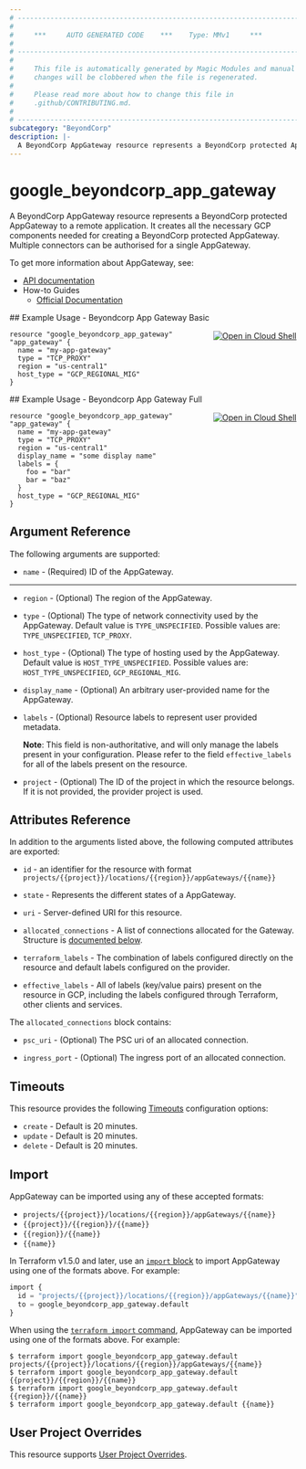 ```yaml
---
# ----------------------------------------------------------------------------
#
#     ***     AUTO GENERATED CODE    ***    Type: MMv1     ***
#
# ----------------------------------------------------------------------------
#
#     This file is automatically generated by Magic Modules and manual
#     changes will be clobbered when the file is regenerated.
#
#     Please read more about how to change this file in
#     .github/CONTRIBUTING.md.
#
# ----------------------------------------------------------------------------
subcategory: "BeyondCorp"
description: |-
  A BeyondCorp AppGateway resource represents a BeyondCorp protected AppGateway to a remote application.
---
```


# google_beyondcorp_app_gateway

A BeyondCorp AppGateway resource represents a BeyondCorp protected AppGateway to a remote application. It creates 
all the necessary GCP components needed for creating a BeyondCorp protected AppGateway. Multiple connectors can be 
authorised for a single AppGateway.


To get more information about AppGateway, see:

* [API documentation](https://cloud.google.com/beyondcorp/docs/reference/rest#rest-resource:-v1.projects.locations.appgateways)
* How-to Guides
    * [Official Documentation](https://cloud.google.com/beyondcorp-enterprise/docs/enable-app-connector)

<div class = "oics-button" style="float: right; margin: 0 0 -15px">
  <a href="https://console.cloud.google.com/cloudshell/open?cloudshell_git_repo=https%3A%2F%2Fgithub.com%2Fterraform-google-modules%2Fdocs-examples.git&cloudshell_image=gcr.io%2Fcloudshell-images%2Fcloudshell%3Alatest&cloudshell_print=.%2Fmotd&cloudshell_tutorial=.%2Ftutorial.md&cloudshell_working_dir=beyondcorp_app_gateway_basic&open_in_editor=main.tf" target="_blank">
    <img alt="Open in Cloud Shell" src="//gstatic.com/cloudssh/images/open-btn.svg" style="max-height: 44px; margin: 32px auto; max-width: 100%;">
  </a>
</div>
## Example Usage - Beyondcorp App Gateway Basic


```hcl
resource "google_beyondcorp_app_gateway" "app_gateway" {
  name = "my-app-gateway"
  type = "TCP_PROXY"
  region = "us-central1"
  host_type = "GCP_REGIONAL_MIG"
}
```
<div class = "oics-button" style="float: right; margin: 0 0 -15px">
  <a href="https://console.cloud.google.com/cloudshell/open?cloudshell_git_repo=https%3A%2F%2Fgithub.com%2Fterraform-google-modules%2Fdocs-examples.git&cloudshell_image=gcr.io%2Fcloudshell-images%2Fcloudshell%3Alatest&cloudshell_print=.%2Fmotd&cloudshell_tutorial=.%2Ftutorial.md&cloudshell_working_dir=beyondcorp_app_gateway_full&open_in_editor=main.tf" target="_blank">
    <img alt="Open in Cloud Shell" src="//gstatic.com/cloudssh/images/open-btn.svg" style="max-height: 44px; margin: 32px auto; max-width: 100%;">
  </a>
</div>
## Example Usage - Beyondcorp App Gateway Full


```hcl
resource "google_beyondcorp_app_gateway" "app_gateway" {
  name = "my-app-gateway"
  type = "TCP_PROXY"
  region = "us-central1"
  display_name = "some display name"
  labels = {
    foo = "bar"
    bar = "baz"
  }
  host_type = "GCP_REGIONAL_MIG"
}
```

## Argument Reference

The following arguments are supported:


* `name` -
  (Required)
  ID of the AppGateway.


- - -


* `region` -
  (Optional)
  The region of the AppGateway.

* `type` -
  (Optional)
  The type of network connectivity used by the AppGateway.
  Default value is `TYPE_UNSPECIFIED`.
  Possible values are: `TYPE_UNSPECIFIED`, `TCP_PROXY`.

* `host_type` -
  (Optional)
  The type of hosting used by the AppGateway.
  Default value is `HOST_TYPE_UNSPECIFIED`.
  Possible values are: `HOST_TYPE_UNSPECIFIED`, `GCP_REGIONAL_MIG`.

* `display_name` -
  (Optional)
  An arbitrary user-provided name for the AppGateway.

* `labels` -
  (Optional)
  Resource labels to represent user provided metadata.

  **Note**: This field is non-authoritative, and will only manage the labels present in your configuration.
  Please refer to the field `effective_labels` for all of the labels present on the resource.

* `project` - (Optional) The ID of the project in which the resource belongs.
    If it is not provided, the provider project is used.



## Attributes Reference

In addition to the arguments listed above, the following computed attributes are exported:

* `id` - an identifier for the resource with format `projects/{{project}}/locations/{{region}}/appGateways/{{name}}`

* `state` -
  Represents the different states of a AppGateway.

* `uri` -
  Server-defined URI for this resource.

* `allocated_connections` -
  A list of connections allocated for the Gateway.
  Structure is [documented below](#nested_allocated_connections).

* `terraform_labels` -
  The combination of labels configured directly on the resource
   and default labels configured on the provider.

* `effective_labels` -
  All of labels (key/value pairs) present on the resource in GCP, including the labels configured through Terraform, other clients and services.


<a name="nested_allocated_connections"></a>The `allocated_connections` block contains:

* `psc_uri` -
  (Optional)
  The PSC uri of an allocated connection.

* `ingress_port` -
  (Optional)
  The ingress port of an allocated connection.

## Timeouts

This resource provides the following
[Timeouts](https://developer.hashicorp.com/terraform/plugin/sdkv2/resources/retries-and-customizable-timeouts) configuration options:

- `create` - Default is 20 minutes.
- `update` - Default is 20 minutes.
- `delete` - Default is 20 minutes.

## Import


AppGateway can be imported using any of these accepted formats:

* `projects/{{project}}/locations/{{region}}/appGateways/{{name}}`
* `{{project}}/{{region}}/{{name}}`
* `{{region}}/{{name}}`
* `{{name}}`


In Terraform v1.5.0 and later, use an [`import` block](https://developer.hashicorp.com/terraform/language/import) to import AppGateway using one of the formats above. For example:

```tf
import {
  id = "projects/{{project}}/locations/{{region}}/appGateways/{{name}}"
  to = google_beyondcorp_app_gateway.default
}
```

When using the [`terraform import` command](https://developer.hashicorp.com/terraform/cli/commands/import), AppGateway can be imported using one of the formats above. For example:

```
$ terraform import google_beyondcorp_app_gateway.default projects/{{project}}/locations/{{region}}/appGateways/{{name}}
$ terraform import google_beyondcorp_app_gateway.default {{project}}/{{region}}/{{name}}
$ terraform import google_beyondcorp_app_gateway.default {{region}}/{{name}}
$ terraform import google_beyondcorp_app_gateway.default {{name}}
```

## User Project Overrides

This resource supports [User Project Overrides](https://registry.terraform.io/providers/hashicorp/google/latest/docs/guides/provider_reference#user_project_override).
